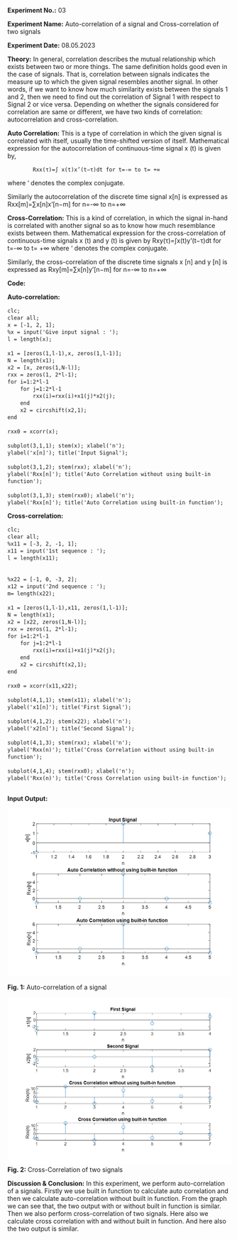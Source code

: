 **Experiment No.:** 03

**Experiment Name:** Auto-correlation of a signal and Cross-correlation of two signals

**Experiment Date:** 08.05.2023

**Theory:** In general, correlation describes the mutual relationship which exists between two or more things. The same definition holds good even in the case of signals. That is, correlation between signals indicates the measure up to which the given signal resembles another signal.
In other words, if we want to know how much similarity exists between the signals 1 and 2, then we need to find out the correlation of Signal 1 with respect to Signal 2 or vice versa.
Depending on whether the signals considered for correlation are same or different, we have two kinds of correlation: autocorrelation and cross-correlation.

**Auto Correlation:**
This is a type of correlation in which the given signal is correlated with itself, usually the time-shifted version of itself. Mathematical expression for the autocorrelation of continuous-time signal x (t) is given by,

			Rxx(τ)=∫ x(t)x’(t−τ)dt for t=-∞ to t= +∞
where ‘ denotes the complex conjugate.

Similarly the autocorrelation of the discrete time signal x[n] is expressed as
			Rxx[m]=∑x[n]x’[n−m]  for n=-∞ to n=+∞

**Cross-Correlation:**
This is a kind of correlation, in which the signal in-hand is correlated with another signal so as to know how much resemblance exists between them. Mathematical expression for the cross-correlation of continuous-time signals x (t) and y (t) is given by
		Rxy(τ)=∫x(t)y’(t−τ)dt for t=-∞ to t= +∞
where ‘ denotes the complex conjugate.

Similarly, the cross-correlation of the discrete time signals x [n] and y [n] is expressed as
		Rxy[m]=∑x[n]y’[n−m] for n=-∞ to n=+∞


**Code:**

**Auto-correlation:**

```
clc;
clear all;
x = [-1, 2, 1]; 
%x = input('Give input signal : ');
l = length(x);

x1 = [zeros(1,l-1),x, zeros(1,l-1)];
N = length(x1);
x2 = [x, zeros(1,N-l)];
rxx = zeros(1, 2*l-1); 
for i=1:2*l-1
    for j=1:2*l-1
        rxx(i)=rxx(i)+x1(j)*x2(j);
    end
    x2 = circshift(x2,1);
end

rxx0 = xcorr(x);

subplot(3,1,1); stem(x); xlabel('n');
ylabel('x[n]'); title('Input Signal');

subplot(3,1,2); stem(rxx); xlabel('n');
ylabel('Rxx[n]'); title('Auto Correlation without using built-in function');

subplot(3,1,3); stem(rxx0); xlabel('n');
ylabel('Rxx[n]'); title('Auto Correlation using built-in function');

```

**Cross-correlation:**
```
clc;
clear all;
%x11 = [-3, 2, -1, 1]; 
x11 = input('1st sequence : ');
l = length(x11);


%x22 = [-1, 0, -3, 2];
x12 = input('2nd sequence : ');
m= length(x22);

x1 = [zeros(1,l-1),x11, zeros(1,l-1)];
N = length(x1);
x2 = [x22, zeros(1,N-l)];
rxx = zeros(1, 2*l-1); 
for i=1:2*l-1
    for j=1:2*l-1
        rxx(i)=rxx(i)+x1(j)*x2(j);
    end
    x2 = circshift(x2,1);
end

rxx0 = xcorr(x11,x22);

subplot(4,1,1); stem(x11); xlabel('n');
ylabel('x1[n]'); title('First Signal');

subplot(4,1,2); stem(x22); xlabel('n');
ylabel('x2[n]'); title('Second Signal');

subplot(4,1,3); stem(rxx); xlabel('n');
ylabel('Rxx(n)'); title('Cross Correlation without using built-in function');

subplot(4,1,4); stem(rxx0); xlabel('n');
ylabel('Rxx(n)'); title('Cross Correlation using built-in function');


```

**Input Output:**

![auto-correlation](image.png)

**Fig. 1:** Auto-correlation of a signal

![cross-correlation](image-1.png)
**Fig. 2:** Cross-Correlation of two signals

**Discussion & Conclusion:** In this experiment, we perform auto-correlation of a signals. Firstly we use built in function to calculate auto correlation and then we calculate auto-correlation without built in function. From the graph we can see that, the two output with or without built in function is similar.
Then we also perform cross-correlation of two signals. Here also we calculate cross correlation with and without built in function. And here also the two output is similar.